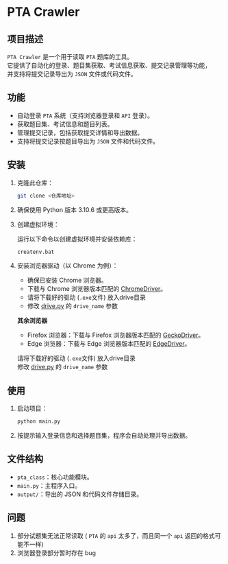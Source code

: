 # PTA Crawler

## 项目描述

`PTA Crawler` 是一个用于读取 `PTA` 题库的工具。  
它提供了自动化的登录、题目集获取、考试信息获取、提交记录管理等功能，  
并支持将提交记录导出为 `JSON` 文件或代码文件。

## 功能

- 自动登录 `PTA` 系统（支持浏览器登录和 `API` 登录）。
- 获取题目集、考试信息和题目列表。
- 管理提交记录，包括获取提交详情和导出数据。
- 支持将提交记录按题目导出为 `JSON` 文件和代码文件。

## 安装

1. 克隆此仓库：

   ```bash
   git clone <仓库地址>
   ```

2. 确保使用 Python 版本 3.10.6 或更高版本。

3. 创建虚拟环境：

   运行以下命令以创建虚拟环境并安装依赖库：

   ```bash
   createnv.bat
   ```

4. 安装浏览器驱动（以 Chrome 为例）：

   - 确保已安装 Chrome 浏览器。
   - 下载与 Chrome 浏览器版本匹配的 [ChromeDriver](https://chromedriver.chromium.org/downloads)。
   - 请将下载好的驱动 (`.exe`文件) 放入drive目录
   - 修改 [drive.py](drive.py) 的 `drive_name` 参数

   **其余浏览器**
   - Firefox 浏览器：下载与 Firefox 浏览器版本匹配的 [GeckoDriver](https://github.com/mozilla/geckodriver/releases)。
   - Edge 浏览器：下载与 Edge 浏览器版本匹配的 [EdgeDriver](https://developer.microsoft.com/microsoft-edge/tools/webdriver/)。

   请将下载好的驱动 (`.exe`文件) 放入drive目录  
   修改 [drive.py](drive.py) 的 `drive_name` 参数

## 使用

1. 启动项目：

   ```bash
   python main.py
   ```

2. 按提示输入登录信息和选择题目集，程序会自动处理并导出数据。

## 文件结构

- `pta_class`：核心功能模块。
- `main.py`：主程序入口。
- `output/`：导出的 JSON 和代码文件存储目录。

## 问题

1. 部分试题集无法正常读取 ( `PTA` 的 `api` 太多了，而且同一个 `api` 返回的格式可能不一样)
2. 浏览器登录部分暂时存在 bug
